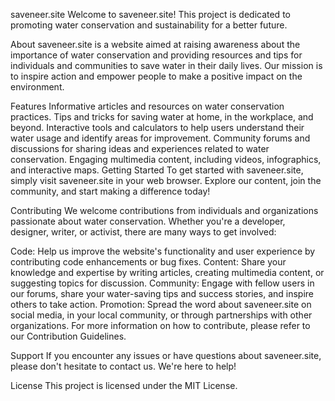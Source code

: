 saveneer.site
Welcome to saveneer.site! This project is dedicated to promoting water conservation and sustainability for a better future.

About
saveneer.site is a website aimed at raising awareness about the importance of water conservation and providing resources and tips for individuals and communities to save water in their daily lives. Our mission is to inspire action and empower people to make a positive impact on the environment.

Features
Informative articles and resources on water conservation practices.
Tips and tricks for saving water at home, in the workplace, and beyond.
Interactive tools and calculators to help users understand their water usage and identify areas for improvement.
Community forums and discussions for sharing ideas and experiences related to water conservation.
Engaging multimedia content, including videos, infographics, and interactive maps.
Getting Started
To get started with saveneer.site, simply visit saveneer.site in your web browser. Explore our content, join the community, and start making a difference today!

Contributing
We welcome contributions from individuals and organizations passionate about water conservation. Whether you're a developer, designer, writer, or activist, there are many ways to get involved:

Code: Help us improve the website's functionality and user experience by contributing code enhancements or bug fixes.
Content: Share your knowledge and expertise by writing articles, creating multimedia content, or suggesting topics for discussion.
Community: Engage with fellow users in our forums, share your water-saving tips and success stories, and inspire others to take action.
Promotion: Spread the word about saveneer.site on social media, in your local community, or through partnerships with other organizations.
For more information on how to contribute, please refer to our Contribution Guidelines.

Support
If you encounter any issues or have questions about saveneer.site, please don't hesitate to contact us. We're here to help!

License
This project is licensed under the MIT License.